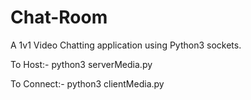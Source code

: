 # Chat-Room
A 1v1 Video Chatting application using Python3 sockets.

To Host:- 
python3 serverMedia.py

To Connect:-
python3 clientMedia.py
